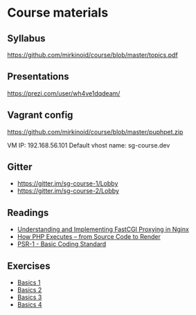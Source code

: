 # Course materials

## Syllabus
<https://github.com/mirkinoid/course/blob/master/topics.pdf>

## Presentations
<https://prezi.com/user/wh4ve1dqdeam/>

## Vagrant config
<https://github.com/mirkinoid/course/blob/master/puphpet.zip>

VM IP: 192.168.56.101
Default vhost name: sg-course.dev

## Gitter
- <https://gitter.im/sg-course-1/Lobby>
- <https://gitter.im/sg-course-2/Lobby>

## Readings
- [Understanding and Implementing FastCGI Proxying in Nginx](https://www.digitalocean.com/community/tutorials/understanding-and-implementing-fastcgi-proxying-in-nginx)
- [How PHP Executes – from Source Code to Render](https://www.sitepoint.com/how-php-executes-from-source-code-to-render/)
- [PSR-1 - Basic Coding Standard](http://www.php-fig.org/psr/psr-1/)

## Exercises
- [Basics 1](https://github.com/mirkinoid/course/blob/master/exercises/basics1.md)
- [Basics 2](https://github.com/mirkinoid/course/blob/master/exercises/basics2.md)
- [Basics 3](https://github.com/mirkinoid/course/blob/master/exercises/basics3.md)
- [Basics 4](https://github.com/mirkinoid/course/blob/master/exercises/basics4.md)